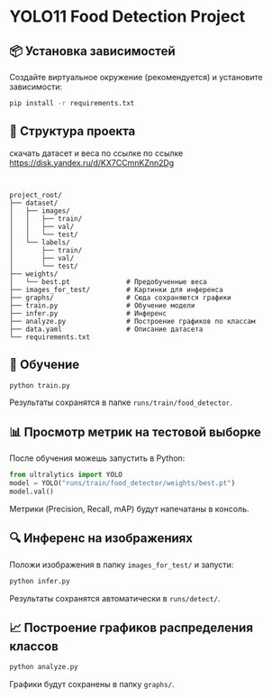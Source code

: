 # YOLO11 Food Detection Project

## 📦 Установка зависимостей

Создайте виртуальное окружение (рекомендуется) и установите зависимости:

```bash
pip install -r requirements.txt
```

## 📁 Структура проекта

скачать датасет и веса по ссылке по ссылке https://disk.yandex.ru/d/KX7CCmnKZnn2Dg
```


project_root/
├── dataset/
│   ├── images/
│   │   ├── train/
│   │   ├── val/
│   │   └── test/
│   └── labels/
│       ├── train/
│       ├── val/
│       └── test/
├── weights/
│   └── best.pt              # Предобученные веса
├── images_for_test/         # Картинки для инференса
├── graphs/                  # Сюда сохраняются графики
├── train.py                 # Обучение модели
├── infer.py                 # Инференс
├── analyze.py               # Построение графиков по классам
├── data.yaml                # Описание датасета
└── requirements.txt
```

## 🚀 Обучение

```bash
python train.py
```

Результаты сохранятся в папке `runs/train/food_detector`.

## 📊 Просмотр метрик на тестовой выборке

После обучения можешь запустить в Python:

```python
from ultralytics import YOLO
model = YOLO("runs/train/food_detector/weights/best.pt")
model.val()
```

Метрики (Precision, Recall, mAP) будут напечатаны в консоль.

## 🔍 Инференс на изображениях

Положи изображения в папку `images_for_test/` и запусти:

```bash
python infer.py
```

Результаты сохранятся автоматически в `runs/detect/`.

## 📈 Построение графиков распределения классов

```bash
python analyze.py
```

Графики будут сохранены в папку `graphs/`.
